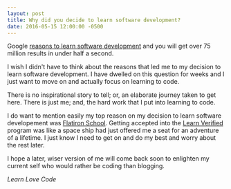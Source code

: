```yaml
---
layout: post
title: Why did you decide to learn software development?
date: 2016-05-15 12:00:00 -0500
---
```


Google [reasons to learn software development](https://www.google.com/webhp?sourceid=chrome-instant&ion=1&espv=2&ie=UTF-8#q=reasons+to+learn+software+development) and you will get over 75 million results in under half a second.

I wish I didn\'t have to think about the reasons that led me to my decision to learn software development. I have dwelled on this question for weeks and I just want to move on and actually focus on learning to code. 

There is no inspirational story to tell; or, an elaborate journey taken to get here. There is just me; and, the hard work that I put into learning to code.

I do want to mention easily my top reason on my decision to learn software developement was [Flatiron School](http://flatironschool.com/). Getting accepted into the [Learn Verified](learn.co/with/beingy) program was like a space ship had just offered me a seat for an adventure of a lifetime.  I just know I need to get on and do my best and worry about the rest later.

I hope a later, wiser version of me will come back soon to enlighten my current self who would rather be coding than blogging.

*Learn Love Code*
